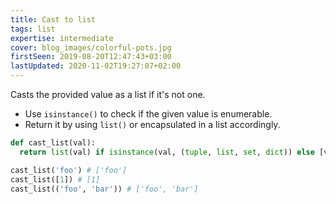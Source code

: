 ```yaml
---
title: Cast to list
tags: list
expertise: intermediate
cover: blog_images/colorful-pots.jpg
firstSeen: 2019-08-20T12:47:43+03:00
lastUpdated: 2020-11-02T19:27:07+02:00
---
```


Casts the provided value as a list if it's not one.

- Use `isinstance()` to check if the given value is enumerable.
- Return it by using `list()` or encapsulated in a list accordingly.

```py
def cast_list(val):
  return list(val) if isinstance(val, (tuple, list, set, dict)) else [val]
```

```py
cast_list('foo') # ['foo']
cast_list([1]) # [1]
cast_list(('foo', 'bar')) # ['foo', 'bar']
```
